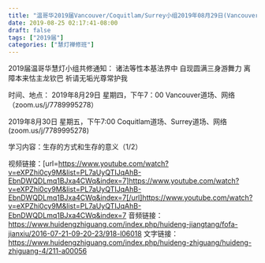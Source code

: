 ```yaml
---
title: "温哥华2019届Vancouver/Coquitlam/Surrey小组2019年08月29日(Vancouver)30日(Coquitla/Surrey)共修"
date: 2019-08-25 02:17:41-08:00
draft: false
tags: ["2019届"]
categories: ["慧灯禅修班"]
---
```

2019届温哥华慧灯小组共修通知：
诸法等性本基法界中
自现圆满三身游舞力
离障本来怙主龙钦巴
祈请无垢光尊常护我

时间、地点：
2019年8月29日 星期四，下午7：00
Vancouver道场、网络（zoom.us/j/7789995278）

2019年8月30日 星期五，下午7:00
Coquitlam道场、Surrey道场、网络(zoom.us/j/7789995278)

学习内容：生存的方式和生存的意义（1/2）

视频链接：[url=https://www.youtube.com/watch?v=eXPZhi0cy9M&list=PL7aUyQTIJqAhB-EbnDWQDLmq1BJxa4CWq&index=7]https://www.youtube.com/watch?v=eXPZhi0cy9M&list=PL7aUyQTIJqAhB-EbnDWQDLmq1BJxa4CWq&index=7[/url]https://www.youtube.com/watch?v=eXPZhi0cy9M&list=PL7aUyQTIJqAhB-EbnDWQDLmq1BJxa4CWq&index=7
音频链接：https://www.huidengzhiguang.com/index.php/huideng-jiangtang/fofa-jianxiu/2016-07-21-09-20-23/918-l06018
文字链接：https://www.huidengzhiguang.com/index.php/huideng-zhiguang/huideng-zhiguang-4/211-a00056
